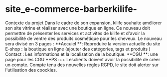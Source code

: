 # site_e-commerce-barberkilife-
Contexte du projet  Dans le cadre de son expansion, kilife souhaite améliorer son site vitrine et réaliser avec une boutique en ligne.  Ce nouveau doit permettre de présenter les services et activités de kilife et d'avoir la possibilité de ventre des produits cosmétique pour les cheveux.  Le nouveau sera divisé en 3 pages :      **Accuiel **: Reproduire la version actuelle du site     E-shop : la boutique en ligne (ajouter des catégories, tags et produits )     Contact : Les informations et la localisation de la boutique.     **CGU **: une page pour les CGU  ++PS :++ Lesclients doivent  avoir la possibilité de créer un compte.  Compte tenu des nouvelles régles RGPD, le site doit alerter sur l'utilisation des coockies.
